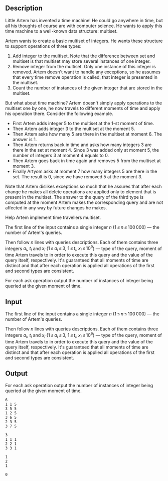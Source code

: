 ## Description

<div><p>Little Artem has invented a time machine! He could go anywhere in time, but all his thoughts of course are with computer science. He wants to apply this time machine to a well-known data structure: <span class="tex-font-style-underline">multiset</span>.</p><p>Artem wants to create a basic multiset of integers. He wants these structure to support operations of three types:</p><ol> <li> Add integer to the multiset. Note that the difference between set and multiset is that multiset may store several instances of one integer. </li><li> Remove integer from the multiset. Only one instance of this integer is removed. Artem doesn't want to handle any exceptions, so he assumes that every time remove operation is called, that integer is presented in the multiset. </li><li> Count the number of instances of the given integer that are stored in the multiset. </li></ol><p>But what about time machine? Artem doesn't simply apply operations to the multiset one by one, he now travels to different moments of time and apply his operation there. Consider the following example.</p><ul> <li> First Artem adds integer <span class="tex-span">5</span> to the multiset at the <span class="tex-span">1</span>-st moment of time. </li><li> Then Artem adds integer <span class="tex-span">3</span> to the multiset at the moment <span class="tex-span">5</span>. </li><li> Then Artem asks how many <span class="tex-span">5</span> are there in the multiset at moment <span class="tex-span">6</span>. The answer is <span class="tex-span">1</span>. </li><li> Then Artem returns back in time and asks how many integers <span class="tex-span">3</span> are there in the set at moment <span class="tex-span">4</span>. Since <span class="tex-span">3</span> was added only at moment <span class="tex-span">5</span>, the number of integers <span class="tex-span">3</span> at moment <span class="tex-span">4</span> equals to <span class="tex-span">0</span>. </li><li> Then Artem goes back in time again and removes <span class="tex-span">5</span> from the multiset at moment <span class="tex-span">3</span>. </li><li> Finally Artyom asks at moment <span class="tex-span">7</span> how many integers <span class="tex-span">5</span> are there in the set. The result is <span class="tex-span">0</span>, since we have removed <span class="tex-span">5</span> at the moment <span class="tex-span">3</span>. </li></ul><p>Note that Artem dislikes exceptions so much that he assures that after each change he makes all delete operations are applied only to element that is present in the multiset. The answer to the query of the third type is computed at the moment Artem makes the corresponding query and are not affected in any way by future changes he makes.</p><p>Help Artem implement time travellers multiset.</p></div><div class="input-specification"><p>The first line of the input contains a single integer <span class="tex-span"><i>n</i></span> (<span class="tex-span">1 ≤ <i>n</i> ≤ 100 000</span>)&nbsp;— the number of Artem's queries.</p><p>Then follow <span class="tex-span"><i>n</i></span> lines with queries descriptions. Each of them contains three integers <span class="tex-span"><i>a</i><sub class="lower-index"><i>i</i></sub></span>, <span class="tex-span"><i>t</i><sub class="lower-index"><i>i</i></sub></span> and <span class="tex-span"><i>x</i><sub class="lower-index"><i>i</i></sub></span> (<span class="tex-span">1 ≤ <i>a</i><sub class="lower-index"><i>i</i></sub> ≤ 3</span>, <span class="tex-span">1 ≤ <i>t</i><sub class="lower-index"><i>i</i></sub>, <i>x</i><sub class="lower-index"><i>i</i></sub> ≤ 10<sup class="upper-index">9</sup></span>)&nbsp;— type of the query, moment of time Artem travels to in order to execute this query and the value of the query itself, respectively. It's guaranteed that all moments of time are distinct and that after each operation is applied all operations of the first and second types are consistent.</p></div><div class="output-specification"><p>For each ask operation output the number of instances of integer being queried at the given moment of time.</p></div>

## Input

<p>The first line of the input contains a single integer <span class="tex-span"><i>n</i></span> (<span class="tex-span">1 ≤ <i>n</i> ≤ 100 000</span>)&nbsp;— the number of Artem's queries.</p><p>Then follow <span class="tex-span"><i>n</i></span> lines with queries descriptions. Each of them contains three integers <span class="tex-span"><i>a</i><sub class="lower-index"><i>i</i></sub></span>, <span class="tex-span"><i>t</i><sub class="lower-index"><i>i</i></sub></span> and <span class="tex-span"><i>x</i><sub class="lower-index"><i>i</i></sub></span> (<span class="tex-span">1 ≤ <i>a</i><sub class="lower-index"><i>i</i></sub> ≤ 3</span>, <span class="tex-span">1 ≤ <i>t</i><sub class="lower-index"><i>i</i></sub>, <i>x</i><sub class="lower-index"><i>i</i></sub> ≤ 10<sup class="upper-index">9</sup></span>)&nbsp;— type of the query, moment of time Artem travels to in order to execute this query and the value of the query itself, respectively. It's guaranteed that all moments of time are distinct and that after each operation is applied all operations of the first and second types are consistent.</p>

## Output

<p>For each ask operation output the number of instances of integer being queried at the given moment of time.</p>





```input1
6
1 1 5
3 5 5
1 2 5
3 6 5
2 3 5
3 7 5

```




```input2
3
1 1 1
2 2 1
3 3 1

```




```output1
1
2
1

```




```output2
0

```


